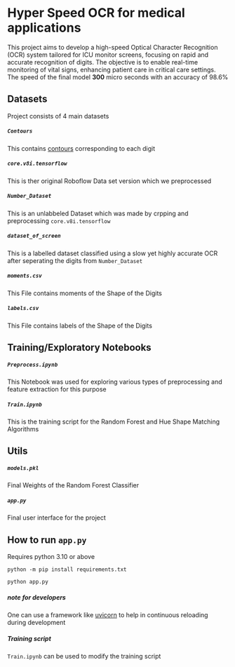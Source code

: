 # Hyper Speed OCR for medical applications
This project aims to develop a high-speed Optical Character Recognition (OCR) system tailored for ICU monitor screens, focusing on rapid and accurate recognition of digits. The objective is to enable real-time monitoring of vital signs, enhancing patient care in critical care settings.
The speed of the final model **300** micro seconds with an accuracy of 98.6%
## Datasets
Project consists of 4 main datasets
##### `Contours`
This contains [contours]("https://docs.opencv.org/4.x/d3/d05/tutorial_py_table_of_contents_contours.html") corresponding to each digit 
##### `core.v8i.tensorflow`
This is ther original Roboflow Data set version which we preprocessed
##### `Number_Dataset`
This is an unlabbeled Dataset which was made by crpping and preprocessing `core.v8i.tensorflow`
##### `dataset_of_screen`
This is a labelled dataset classified using a slow yet highly accurate OCR after seperating the digits from `Number_Dataset`
##### `moments.csv`
This File contains moments of the Shape of the Digits
##### `labels.csv`
This File contains labels of the Shape of the Digits
## Training/Exploratory Notebooks
##### `Preprocess.ipynb`
This Notebook was used for exploring various types of preprocessing and feature extraction for this purpose
##### `Train.ipynb`
This is the training script for the Random Forest and Hue Shape Matching Algorithms
## Utils
##### `models.pkl`
Final Weights of the Random Forest Classifier
##### `app.py`
Final user interface for the project
## How to run `app.py`
Requires python 3.10 or above

`python -m pip install requirements.txt`

`python app.py`

##### note for developers
One can use a framework like [uvicorn](https://www.uvicorn.org/) to help in continuous reloading during development
##### Training script
`Train.ipynb` can be used to modify the training script
